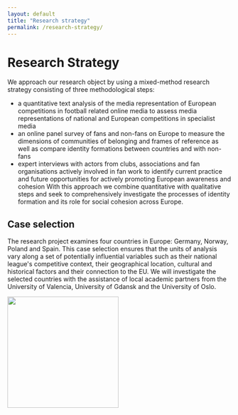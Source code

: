 ```yaml
---
layout: default
title: "Research strategy"
permalink: /research-strategy/
---
```


# Research Strategy 

We approach our research object by using a mixed-method research strategy consisting of three methodological steps:
- a quantitative text analysis of the media representation of European competitions in football related online media to assess media representations of national and European competitions in specialist media
- an online panel survey of fans and non-fans on Europe to measure the dimensions of communities of belonging and frames of reference as well as compare identity formations between countries and with non-fans
- expert interviews with actors from clubs, associations and fan organisations actively involved in fan work to identify current practice and future opportunities for actively promoting European awareness and cohesion
With this approach we combine quantitative with qualitative steps and seek to comprehensively investigate the processes of identity formation and its role for social cohesion across Europe.

## Case selection
The research project examines four countries in Europe: Germany, Norway, Poland and Spain. This case selection ensures that the units of analysis vary along a set of potentially influential variables such as their national league's competitive context, their geographical location, cultural and historical factors and their connection to the EU. We will investigate the selected countries with the assistance of local academic partners from the University of Valencia, University of Gdansk and the University of Oslo.

<img src="/images/FANZinE_Länder.png" width="250" height="250">

